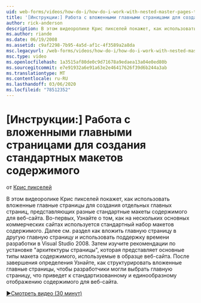 ```yaml
---
uid: web-forms/videos/how-do-i/how-do-i-work-with-nested-master-pages-to-create-standard-content-layouts
title: '[Инструкции:] Работа с вложенными главными страницами для создания стандартных макетов содержимого | Документация Майкрософт'
author: rick-anderson
description: В этом видеоролике Крис пикселей покажет, как использовать вложенные главные страницы для создания отдельных главных страниц, представляющих различные макеты стандартного содержимого для w...
ms.author: riande
ms.date: 06/19/2008
ms.assetid: c9af2298-7b95-4a5d-af1c-4f3589a2a8da
msc.legacyurl: /web-forms/videos/how-do-i/how-do-i-work-with-nested-master-pages-to-create-standard-content-layouts
msc.type: video
ms.openlocfilehash: 1a3515af80de0c9d71678a9edaea13a04e0ed80b
ms.sourcegitcommit: e7e91932a6e91a63e2e46417626f39d6b244a3ab
ms.translationtype: MT
ms.contentlocale: ru-RU
ms.lasthandoff: 03/06/2020
ms.locfileid: "78512352"
---
```

# <a name="how-do-i-work-with-nested-master-pages-to-create-standard-content-layouts"></a>[Инструкции:] Работа с вложенными главными страницами для создания стандартных макетов содержимого

от [Крис пикселей](https://twitter.com/chrispels)

В этом видеоролике Крис пикселей покажет, как использовать вложенные главные страницы для создания отдельных главных страниц, представляющих разные стандартные макеты содержимого для веб-сайта. Во-первых, Узнайте о том, как на нескольких основных коммерческих сайтах используется стандартный набор макетов содержимого. Далее см. раздел как вложить главную страницу в другую главную страницу и использовать поддержку времени разработки в Visual Studio 2008. Затем изучите рекомендации по установке "архитектуры страницы", которая представляет основные типы макета содержимого, используемые в образце веб-сайта. После завершения определения Узнайте, как структурировать вложенные главные страницы, чтобы разработчики могли выбрать главную страницу, что приведет к стандартизованному и единообразному отображению содержимого для веб-сайта.

[&#9654;Смотреть видео (30 минут)](https://channel9.msdn.com/Blogs/ASP-NET-Site-Videos/how-do-i-work-with-nested-master-pages-to-create-standard-content-layouts)
